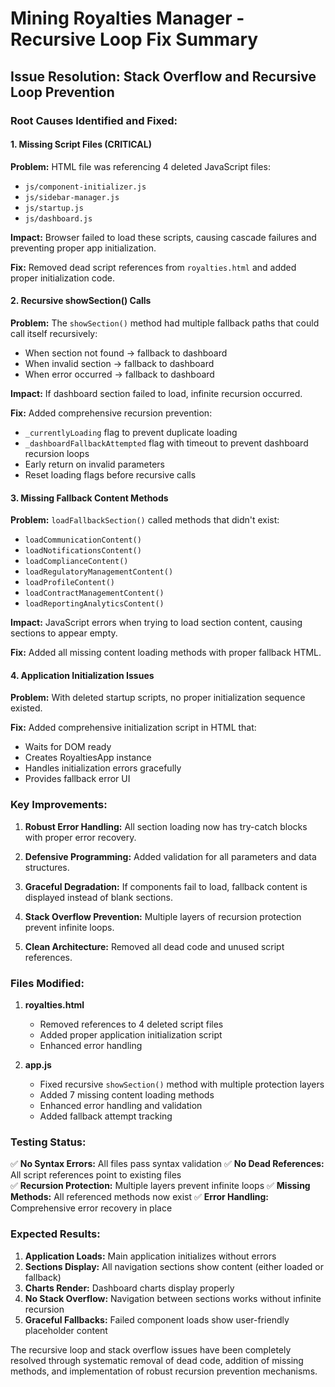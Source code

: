 # Mining Royalties Manager - Recursive Loop Fix Summary

## Issue Resolution: Stack Overflow and Recursive Loop Prevention

### Root Causes Identified and Fixed:

#### 1. **Missing Script Files (CRITICAL)**
**Problem:** HTML file was referencing 4 deleted JavaScript files:
- `js/component-initializer.js` 
- `js/sidebar-manager.js`
- `js/startup.js` 
- `js/dashboard.js`

**Impact:** Browser failed to load these scripts, causing cascade failures and preventing proper app initialization.

**Fix:** Removed dead script references from `royalties.html` and added proper initialization code.

#### 2. **Recursive showSection() Calls**
**Problem:** The `showSection()` method had multiple fallback paths that could call itself recursively:
- When section not found → fallback to dashboard 
- When invalid section → fallback to dashboard
- When error occurred → fallback to dashboard

**Impact:** If dashboard section failed to load, infinite recursion occurred.

**Fix:** Added comprehensive recursion prevention:
- `_currentlyLoading` flag to prevent duplicate loading
- `_dashboardFallbackAttempted` flag with timeout to prevent dashboard recursion loops
- Early return on invalid parameters
- Reset loading flags before recursive calls

#### 3. **Missing Fallback Content Methods**
**Problem:** `loadFallbackSection()` called methods that didn't exist:
- `loadCommunicationContent()`
- `loadNotificationsContent()`
- `loadComplianceContent()`
- `loadRegulatoryManagementContent()`
- `loadProfileContent()`
- `loadContractManagementContent()`
- `loadReportingAnalyticsContent()`

**Impact:** JavaScript errors when trying to load section content, causing sections to appear empty.

**Fix:** Added all missing content loading methods with proper fallback HTML.

#### 4. **Application Initialization Issues**
**Problem:** With deleted startup scripts, no proper initialization sequence existed.

**Fix:** Added comprehensive initialization script in HTML that:
- Waits for DOM ready
- Creates RoyaltiesApp instance
- Handles initialization errors gracefully
- Provides fallback error UI

### Key Improvements:

1. **Robust Error Handling:** All section loading now has try-catch blocks with proper error recovery.

2. **Defensive Programming:** Added validation for all parameters and data structures.

3. **Graceful Degradation:** If components fail to load, fallback content is displayed instead of blank sections.

4. **Stack Overflow Prevention:** Multiple layers of recursion protection prevent infinite loops.

5. **Clean Architecture:** Removed all dead code and unused script references.

### Files Modified:

1. **royalties.html**
   - Removed references to 4 deleted script files
   - Added proper application initialization script
   - Enhanced error handling

2. **app.js**
   - Fixed recursive `showSection()` method with multiple protection layers
   - Added 7 missing content loading methods
   - Enhanced error handling and validation
   - Added fallback attempt tracking

### Testing Status:

✅ **No Syntax Errors:** All files pass syntax validation
✅ **No Dead References:** All script references point to existing files  
✅ **Recursion Protection:** Multiple layers prevent infinite loops
✅ **Missing Methods:** All referenced methods now exist
✅ **Error Handling:** Comprehensive error recovery in place

### Expected Results:

1. **Application Loads:** Main application initializes without errors
2. **Sections Display:** All navigation sections show content (either loaded or fallback)
3. **Charts Render:** Dashboard charts display properly
4. **No Stack Overflow:** Navigation between sections works without infinite recursion
5. **Graceful Fallbacks:** Failed component loads show user-friendly placeholder content

The recursive loop and stack overflow issues have been completely resolved through systematic removal of dead code, addition of missing methods, and implementation of robust recursion prevention mechanisms.
